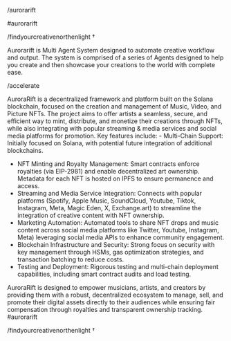 /aurorarift


#aurorarift


/findyourcreativenorthenlight †


Aurorarift is Multi Agent System designed to automate creative workflow and output. The system is comprised of a series of Agents designed to help you create and then showcase your creations to the world with complete ease. 



/accelerate




AuroraRift is a decentralized framework and platform built on the Solana blockchain, focused on the creation and management of Music, Video, and Picture NFTs. The project aims to offer artists a seamless, secure, and efficient way to mint, distribute, and monetize their creations through NFTs, while also integrating with popular streaming & media services and social media platforms for promotion. 
Key features include:
	- Multi-Chain Support: Initially focused on Solana, with potential future integration of additional blockchains.
 - NFT Minting and Royalty Management: Smart contracts enforce royalties (via EIP-2981) and enable decentralized art ownership. Metadata for each NFT is hosted on IPFS to ensure permanence and access.
 - Streaming and Media Service Integration: Connects with popular platforms (Spotify, Apple Music, SoundCloud, Youtube, Tiktok, Instagram, Meta, Magic Eden, X,  Exchange.art) to streamline the integration of creative content with NFT ownership.
 - Marketing Automation: Automated tools to share NFT drops and music content across social media platforms like Twitter, Youtube, Instagram, Meta) leveraging social media APIs to enhance community engagement.
 - Blockchain Infrastructure and Security: Strong focus on security with key management through HSMs, gas optimization strategies, and transaction batching to reduce costs.
 - Testing and Deployment: Rigorous testing and multi-chain deployment capabilities, including smart contract audits and load testing.

AuroraRift is designed to empower musicians, artists, and creators by providing them with a robust, decentralized ecosystem to manage, sell, and promote their digital assets directly to their audiences while ensuring fair compensation through royalties and transparent ownership tracking.
#aurorarift

/findyourcreativenorthenlight †
